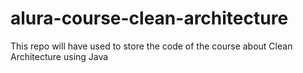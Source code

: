 # alura-course-clean-architecture
This repo will have used to store the code of the course about Clean Architecture using Java
